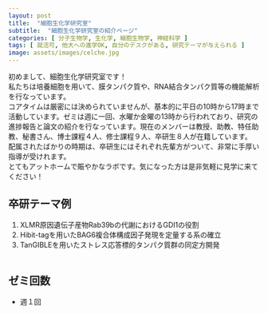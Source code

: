 ```yaml
---
layout: post
title:  "細胞生化学研究室"
subtitle:  "細胞生化学研究室の紹介ページ"
categories: [ 分子生物学, 生化学, 細胞生物学, 神経科学 ]
tags: [ 就活可, 他大への進学OK, 自分のデスクがある, 研究テーマが与えられる ]
image: assets/images/celche.jpg
---
```


初めまして、細胞生化学研究室です！  
私たちは培養細胞を用いて、膜タンパク質や、RNA結合タンパク質等の機能解析を行なっています。  
コアタイムは厳密には決められていませんが、基本的に平日の10時から17時まで活動しています。ゼミは週に一回、水曜か金曜の13時から行われており、研究の進捗報告と論文の紹介を行なっています。現在のメンバーは教授、助教、特任助教、秘書さん、博士課程４人、修士課程９人、卒研生８人が在籍しています。  
配属されたばかりの時期は、卒研生にはそれぞれ先輩方がついて、非常に手厚い指導が受けれます。  
とてもアットホームで賑やかなラボです。気になった方は是非気軽に見学に来てください！  

## 卒研テーマ例
1. XLMR原因遺伝子産物Rab39bの代謝におけるGDI1の役割
1. Hibit-tagを用いたBAG6複合体構成因子発現を定量する系の確立
1. TanGIBLEを用いたストレス応答標的タンパク質群の同定方開発
<br /><br />

## ゼミ回数
- 週１回
<br /><br />